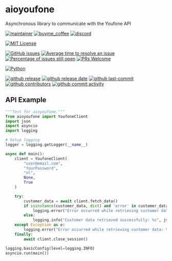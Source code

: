 # aioyoufone

Asynchronous library to communicate with the Youfone API

[![maintainer](https://img.shields.io/badge/maintainer-Geert%20Meersman-green?style=for-the-badge&logo=github)](https://github.com/geertmeersman)
[![buyme_coffee](https://img.shields.io/badge/Buy%20me%20an%20Omer-donate-yellow?style=for-the-badge&logo=buymeacoffee)](https://www.buymeacoffee.com/geertmeersman)
[![discord](https://img.shields.io/discord/1094198226493636638?style=for-the-badge&logo=discord)](https://discord.gg/s8JNwREmxV)

[![MIT License](https://img.shields.io/github/license/geertmeersman/aioyoufone?style=flat-square)](https://github.com/geertmeersman/aioyoufone/blob/master/LICENSE)

[![GitHub issues](https://img.shields.io/github/issues/geertmeersman/aioyoufone)](https://github.com/geertmeersman/aioyoufone/issues)
[![Average time to resolve an issue](http://isitmaintained.com/badge/resolution/geertmeersman/aioyoufone.svg)](http://isitmaintained.com/project/geertmeersman/aioyoufone)
[![Percentage of issues still open](http://isitmaintained.com/badge/open/geertmeersman/aioyoufone.svg)](http://isitmaintained.com/project/geertmeersman/aioyoufone)
[![PRs Welcome](https://img.shields.io/badge/PRs-Welcome-brightgreen.svg)](https://github.com/geertmeersman/aioyoufone/pulls)

[![Python](https://img.shields.io/badge/Python-FFD43B?logo=python)](https://github.com/geertmeersman/aioyoufone/search?l=python)

[![github release](https://img.shields.io/github/v/release/geertmeersman/aioyoufone?logo=github)](https://github.com/geertmeersman/aioyoufone/releases)
[![github release date](https://img.shields.io/github/release-date/geertmeersman/aioyoufone)](https://github.com/geertmeersman/aioyoufone/releases)
[![github last-commit](https://img.shields.io/github/last-commit/geertmeersman/aioyoufone)](https://github.com/geertmeersman/aioyoufone/commits)
[![github contributors](https://img.shields.io/github/contributors/geertmeersman/aioyoufone)](https://github.com/geertmeersman/aioyoufone/graphs/contributors)
[![github commit activity](https://img.shields.io/github/commit-activity/y/geertmeersman/aioyoufone?logo=github)](https://github.com/geertmeersman/aioyoufone/commits/main)

## API Example

```python
"""Test for aioyoufone."""
from aioyoufone import YoufoneClient
import json
import asyncio
import logging

# Setup logging
logger = logging.getLogger(__name__)

async def main():
    client = YoufoneClient(
        "user@email.com",
        "YourPassword",
        "nl",
        None,
        True
    )

    try:
        customer_data = await client.fetch_data()
        if isinstance(customer_data, dict) and 'error' in customer_data:
            logging.error("Error occurred while retrieving customer data: %s", customer_data['error'])
        else:
            logging.info("Customer data retrieved successfully: %s", json.dumps(customer_data, indent=4, sort_keys=True))
    except Exception as e:
        logging.error("Error occurred while retrieving customer data: %s", str(e))
    finally:
        await client.close_session()

logging.basicConfig(level=logging.INFO)
asyncio.run(main())
```
